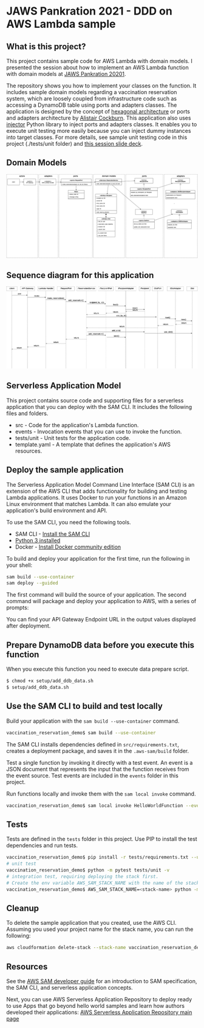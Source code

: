 # JAWS Pankration 2021 - DDD on AWS Lambda sample

## What is this project?

This project contains sample code for AWS Lambda with domain models. I presented the session about how to implement an AWS Lambda function with domain models at [JAWS Pankration 20201](https://jawspankration2021.jaws-ug.jp/en). 

The repository shows you how to implement your classes on the function. It includes sample domain models regarding a vaccination reservation system, which are loosely coupled from infrastructure code such as accessing a DynamoDB table using ports and adapters classes. The application is designed by the concept of [hexagonal architecture](<https://en.wikipedia.org/wiki/Hexagonal_architecture_(software)>) or ports and adapters architecture by [Alistair Cockburn](https://en.wikipedia.org/wiki/Alistair_Cockburn). This application also uses [injector](https://github.com/alecthomas/injector) Python library to inject ports and adapters classes. It enables you to execute unit testing more easily because you can inject dummy instances into target classes. For more details, see sample unit testing code in this project (./tests/unit folder) and [this session slide deck](https://github.com/afukui/jaws-pankration-ddd-lambda/blob/main/2021120_JAWS_PANKRATION_2021_DDD_Lambda.pdf).

## Domain Models

![Domain Models](ReservationReporter-Page-1.drawio.png)

## Sequence diagram for this application

![Sequence diagram](ReservationReporter-Page-2.drawio.png)

## Serverless Application Model

This project contains source code and supporting files for a serverless application that you can deploy with the SAM CLI. It includes the following files and folders.

- src - Code for the application's Lambda function.
- events - Invocation events that you can use to invoke the function.
- tests/unit - Unit tests for the application code.
- template.yaml - A template that defines the application's AWS resources.

## Deploy the sample application

The Serverless Application Model Command Line Interface (SAM CLI) is an extension of the AWS CLI that adds functionality for building and testing Lambda applications. It uses Docker to run your functions in an Amazon Linux environment that matches Lambda. It can also emulate your application's build environment and API.

To use the SAM CLI, you need the following tools.

- SAM CLI - [Install the SAM CLI](https://docs.aws.amazon.com/serverless-application-model/latest/developerguide/serverless-sam-cli-install.html)
- [Python 3 installed](https://www.python.org/downloads/)
- Docker - [Install Docker community edition](https://hub.docker.com/search/?type=edition&offering=community)

To build and deploy your application for the first time, run the following in your shell:

```bash
sam build --use-container
sam deploy --guided
```

The first command will build the source of your application. The second command will package and deploy your application to AWS, with a series of prompts:

You can find your API Gateway Endpoint URL in the output values displayed after deployment.

## Prepare DynamoDB data before you execute this function

When you execute this function you need to execute data prepare script.

```bash
$ chmod +x setup/add_ddb_data.sh
$ setup/add_ddb_data.sh

```

## Use the SAM CLI to build and test locally

Build your application with the `sam build --use-container` command.

```bash
vaccination_reservation_demo$ sam build --use-container
```

The SAM CLI installs dependencies defined in `src/requirements.txt`, creates a deployment package, and saves it in the `.aws-sam/build` folder.

Test a single function by invoking it directly with a test event. An event is a JSON document that represents the input that the function receives from the event source. Test events are included in the `events` folder in this project.

Run functions locally and invoke them with the `sam local invoke` command.

```bash
vaccination_reservation_demo$ sam local invoke HelloWorldFunction --event events/event.json
```

## Tests

Tests are defined in the `tests` folder in this project. Use PIP to install the test dependencies and run tests.

```bash
vaccination_reservation_demo$ pip install -r tests/requirements.txt --user
# unit test
vaccination_reservation_demo$ python -m pytest tests/unit -v
# integration test, requiring deploying the stack first.
# Create the env variable AWS_SAM_STACK_NAME with the name of the stack we are testing
vaccination_reservation_demo$ AWS_SAM_STACK_NAME=<stack-name> python -m pytest tests/integration -v
```

## Cleanup

To delete the sample application that you created, use the AWS CLI. Assuming you used your project name for the stack name, you can run the following:

```bash
aws cloudformation delete-stack --stack-name vaccination_reservation_demo
```

## Resources

See the [AWS SAM developer guide](https://docs.aws.amazon.com/serverless-application-model/latest/developerguide/what-is-sam.html) for an introduction to SAM specification, the SAM CLI, and serverless application concepts.

Next, you can use AWS Serverless Application Repository to deploy ready to use Apps that go beyond hello world samples and learn how authors developed their applications: [AWS Serverless Application Repository main page](https://aws.amazon.com/serverless/serverlessrepo/)
